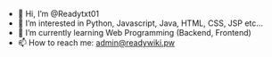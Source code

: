 - 👋 Hi, I’m @Readytxt01
- 👀 I’m interested in Python, Javascript, Java, HTML, CSS, JSP etc...
- 🌱 I’m currently learning Web Programming (Backend, Frontend)
- 📫 How to reach me: admin@readywiki.pw
<!---
Readytxt01/Readytxt01 is a ✨ special ✨ repository because its `README.md` (this file) appears on your GitHub profile.
You can click the Preview link to take a look at your changes.
--->
